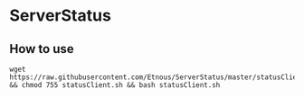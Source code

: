 # ServerStatus

## How to use
  ```
  wget https://raw.githubusercontent.com/Etnous/ServerStatus/master/statusClient.sh && chmod 755 statusClient.sh && bash statusClient.sh
  ```
